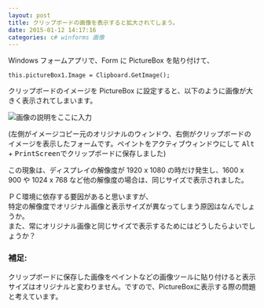 ```yaml
---
layout: post
title: クリップボードの画像を表示すると拡大されてしまう。
date: 2015-01-12 14:17:16
categories: c# winforms 画像
---
```

<p>Windows フォームアプリで、Form に PictureBox を貼り付けて、</p>

<pre><code>this.pictureBox1.Image = Clipboard.GetImage();
</code></pre>

<p>クリップボードのイメージを PictureBox に設定すると、以下のように画像が大きく表示されてしまいます。</p>

<p><img src="https://i.stack.imgur.com/ZTiOA.png" alt="画像の説明をここに入力"></p>

<p>(左側がイメージコピー元のオリジナルのウィンドウ、右側がクリップボードのイメージを表示したフォームです。ペイントをアクティブウィンドウにして <kbd>Alt</kbd> + <kbd>PrintScreen</kbd>でクリップボードに保存しました)</p>

<p>この現象は、ディスプレイの解像度が 1920 x 1080 の時だけ発生し、1600 x 900 や 1024 x 768 など他の解像度の場合は、同じサイズで表示されました。</p>

<p>ＰＣ環境に依存する要因があると思いますが、<br>
特定の解像度でオリジナル画像と表示サイズが異なってしまう原因はなんでしょうか。<br>
また、常にオリジナル画像と同じサイズで表示するためにはどうしたらよいでしょうか？</p>

<h3>補足:</h3>

<p>クリップボードに保存した画像をペイントなどの画像ツールに貼り付けると表示サイズはオリジナルと変わりません。ですので、PictureBoxに表示する際の問題と考えています。</p>
